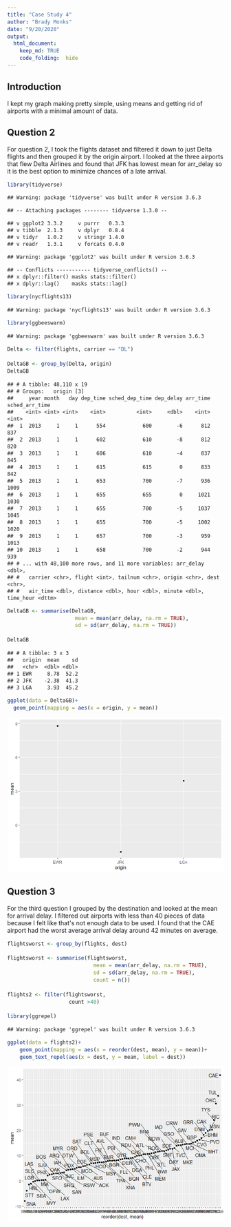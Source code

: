 ```yaml
---
title: "Case Study 4"
author: "Brady Monks"
date: "9/20/2020"
output: 
  html_document:
    keep_md: TRUE
    code_folding:  hide
---
```


## Introduction

I kept my graph making pretty simple, using means and getting rid of airports with a minimal amount of data.


## Question 2

For question 2, I took the flights dataset and filtered it down to just Delta flights and then grouped it by the origin airport. I looked at the three airports that flew Delta Airlines and found that JFK has lowest mean for arr_delay so it is the best option to minimize chances of a late arrival.


```r
library(tidyverse)
```

```
## Warning: package 'tidyverse' was built under R version 3.6.3
```

```
## -- Attaching packages -------- tidyverse 1.3.0 --
```

```
## v ggplot2 3.3.2     v purrr   0.3.3
## v tibble  2.1.3     v dplyr   0.8.4
## v tidyr   1.0.2     v stringr 1.4.0
## v readr   1.3.1     v forcats 0.4.0
```

```
## Warning: package 'ggplot2' was built under R version 3.6.3
```

```
## -- Conflicts ----------- tidyverse_conflicts() --
## x dplyr::filter() masks stats::filter()
## x dplyr::lag()    masks stats::lag()
```

```r
library(nycflights13)
```

```
## Warning: package 'nycflights13' was built under R version 3.6.3
```

```r
library(ggbeeswarm)
```

```
## Warning: package 'ggbeeswarm' was built under R version 3.6.3
```

```r
Delta <- filter(flights, carrier == "DL")

DeltaGB <- group_by(Delta, origin)
DeltaGB
```

```
## # A tibble: 48,110 x 19
## # Groups:   origin [3]
##     year month   day dep_time sched_dep_time dep_delay arr_time sched_arr_time
##    <int> <int> <int>    <int>          <int>     <dbl>    <int>          <int>
##  1  2013     1     1      554            600        -6      812            837
##  2  2013     1     1      602            610        -8      812            820
##  3  2013     1     1      606            610        -4      837            845
##  4  2013     1     1      615            615         0      833            842
##  5  2013     1     1      653            700        -7      936           1009
##  6  2013     1     1      655            655         0     1021           1030
##  7  2013     1     1      655            700        -5     1037           1045
##  8  2013     1     1      655            700        -5     1002           1020
##  9  2013     1     1      657            700        -3      959           1013
## 10  2013     1     1      658            700        -2      944            939
## # ... with 48,100 more rows, and 11 more variables: arr_delay <dbl>,
## #   carrier <chr>, flight <int>, tailnum <chr>, origin <chr>, dest <chr>,
## #   air_time <dbl>, distance <dbl>, hour <dbl>, minute <dbl>, time_hour <dttm>
```

```r
DeltaGB <- summarise(DeltaGB,
                      mean = mean(arr_delay, na.rm = TRUE),
                      sd = sd(arr_delay, na.rm = TRUE))

DeltaGB
```

```
## # A tibble: 3 x 3
##   origin  mean    sd
##   <chr>  <dbl> <dbl>
## 1 EWR     8.78  52.2
## 2 JFK    -2.38  41.3
## 3 LGA     3.93  45.2
```

```r
ggplot(data = DeltaGB)+
  geom_point(mapping = aes(x = origin, y = mean))
```

![](Case-Study-4_files/figure-html/unnamed-chunk-1-1.png)<!-- -->

## Question 3

For the third question I grouped by the destination and looked at the mean for arrival delay. I filtered out airports with less than 40 pieces of data because I felt like that's not enough data to be used. I found that the CAE airport had the worst average arrival delay around 42 minutes on average. 


```r
flightsworst <- group_by(flights, dest)

flightsworst <- summarise(flightsworst,
                            mean = mean(arr_delay, na.rm = TRUE),
                            sd = sd(arr_delay, na.rm = TRUE),
                            count = n())

flights2 <- filter(flightsworst, 
                    count >40)

library(ggrepel)
```

```
## Warning: package 'ggrepel' was built under R version 3.6.3
```

```r
ggplot(data = flights2)+
    geom_point(mapping = aes(x = reorder(dest, mean), y = mean))+
    geom_text_repel(aes(x = dest, y = mean, label = dest))
```

![](Case-Study-4_files/figure-html/unnamed-chunk-2-1.png)<!-- -->
